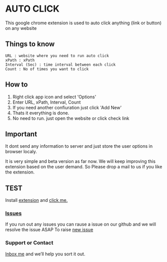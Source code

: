 # AUTO CLICK

This google chrome extension is used to auto click anything (link or button) on any website

## Things to know
```
URL : website where you need to run auto click
xPath : xPath
Interval (Sec) : time interval between each click	
Count : No of times you want to click
```
## How to
1. Right click app icon and select 'Options'
2. Enter URL, xPath, Interval, Count
3. If you need another confiuration just click 'Add New'
4. Thats it everything is done.
5. No need to run. just open the website or click check link 

## Important
It dont send any information to server and just store the user options in browser localy. 
 
It is very simple and beta version as far now. We will keep improving this extension based on the user demand. So Please drop a mail to us if you like the extension.

## TEST
Install [extension](https://chrome.google.com/webstore/detail/auto-click-beta/faeeclonpikbempnbjbbajfjjajjgfio?hl=en) and [click me.](https://dhruv-techapps.github.io/Auto-Click/test.html)

### [Issues](https://github.com/Dhruv-Techapps/Auto-Click/issues)
If you run out any issues you can rause a issue on our github and we will resolve the issue ASAP
To raise [new issue](https://github.com/Dhruv-Techapps/Auto-Click/issues/new) 

### Support or Contact
[Inbox me](dhruv.techapps@gmail.com) and we’ll help you sort it out.
